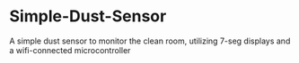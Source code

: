 # Simple-Dust-Sensor
A simple dust sensor to monitor the clean room, utilizing 7-seg displays and a wifi-connected microcontroller
